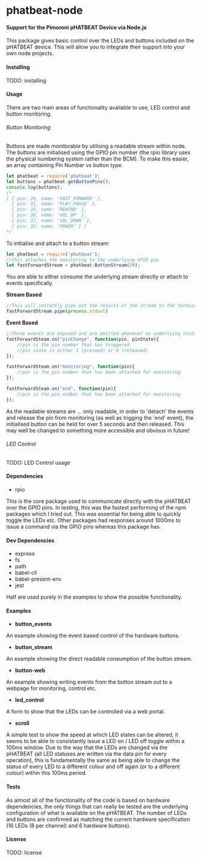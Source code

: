# phatbeat-node
#### Support for the Pimoroni pHATBEAT Device via Node.js

This package gives basic control over the LEDs and buttons included on the pHATBEAT device. This will allow you to integrate their support into your own node projects.

#### Installing

TODO: installing

#### Usage

There are two main areas of functionality available to use, LED control and button monitoring.

###### Button Monitoring

Buttons are made monitorable by utilising a readable stream within node. The buttons are initialised using the GPIO pin number (the rpio library uses the physical numbering system rather than the BCM). To make this easier, an array containing Pin Number vs button type.

```javascript
let phatbeat = require('phatbeat');
let buttons = phatbeat.getButtonPins();
console.log(buttons);
/*
[ { pin: 29, name: 'FAST_FORWARD' },
  { pin: 31, name: 'PLAY_PAUSE' },
  { pin: 33, name: 'REWIND' },
  { pin: 36, name: 'VOL_UP' },
  { pin: 37, name: 'VOL_DOWN' },
  { pin: 32, name: 'POWER' } ]
*/
```

To initialise and attach to a button stream:

```javascript
let phatbeat = require('phatbeat');
//this attaches the monitoring to the underlying GPIO pin
let fastForwardStream = phatbeat.ButtonStream(29);
```
You are able to either consume the underlying stream directly or attach to events specifically.

**Stream Based**

```javascript
//This will instantly pipe out the results of the stream to the terminal window. The format will be pin number, state (29,1). The state will either be 1 (pressed) or 0 (released)
fastForwardStream.pipe(process.stdout)
```

**Event Based**

```javascript
//Three events are exposed and are emitted whenever an underlying state change is detected
fastForwardSteam.on("pinChange", function(pin, pinState){
    //pin is the pin number that has triggered
    //pin state is either 1 (pressed) or 0 (released)
});

fastForwardSteam.on("monitoring", function(pin){
    //pin is the pin number that has been attached for monitoring
});

fastForwardSteam.on("end", function(pin){
    //pin is the pin number that has been attached for monitoring
});
```

As the readable streams are ... only readable, in order to 'detach' the events and release the pin from monitoring (as well as trigging the 'end' event), the initialised button can be held for over 5 seconds and then released. This may well be changed to something more accessible and obvious in future!

###### LED Control

TODO: LED Control usage

#### Dependencies

- rpio

This is the core package used to communicate directly with the pHATBEAT over the GPIO pins. In testing, this was the fastest performing of the npm packages which I tried out. This was essential for being able to quickly toggle the LEDs etc. Other packages had responses around 1000ms to issue a command via the GPIO pins whereas this package has 

#### Dev Dependencies

- express
- fs
- path
- babel-cli
- babel-present-env
- jest

Half are used purely in the examples to show the possible functionality.

#### Examples

- **button_events**

An example showing the event based control of the hardware buttons.

- **button_stream**

An example showing the direct readable consumption of the button stream.

- **button-web**

An example showing writing events from the button stream out to a webpage for monitoring, control etc.

- **led_control**

A form to show that the LEDs can be controlled via a web portal.

- **scroll**

A simple test to show the speed at which LED states can be altered, it seems to be able to consistantly issue a LED on / LED off toggle within a 100ms window. Due to the way that the LEDs are changed via the pHATBEAT (all LED statuses are written via the data pin for every operation), this is fundamentally the same as being able to change the status of every LED to a different colour and off again (or to a different colour) within this 100ms period.

#### Tests

As almost all of the functionality of the code is based on hardware dependencies, the only things that can really be tested are the underlying configuration of what is available on the pHATBEAT. The number of LEDs and buttons are confirmed as matching the current hardware specification (16 LEDs (8 per channel) and 6 hardware buttons).

#### License

TODO: license